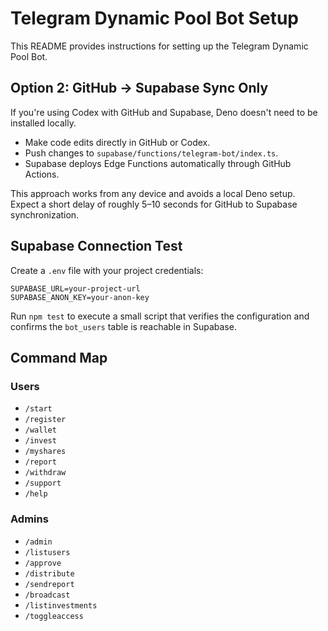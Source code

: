 # Telegram Dynamic Pool Bot Setup

This README provides instructions for setting up the Telegram Dynamic Pool Bot.

## Option 2: GitHub → Supabase Sync Only

If you're using Codex with GitHub and Supabase, Deno doesn't need to be installed locally.

- Make code edits directly in GitHub or Codex.
- Push changes to `supabase/functions/telegram-bot/index.ts`.
- Supabase deploys Edge Functions automatically through GitHub Actions.

This approach works from any device and avoids a local Deno setup. Expect a short delay of roughly 5–10 seconds for GitHub to Supabase synchronization.

## Supabase Connection Test

Create a `.env` file with your project credentials:

```
SUPABASE_URL=your-project-url
SUPABASE_ANON_KEY=your-anon-key
```

Run `npm test` to execute a small script that verifies the configuration and confirms the `bot_users` table is reachable in Supabase.

## Command Map

### Users
- `/start`
- `/register`
- `/wallet`
- `/invest`
- `/myshares`
- `/report`
- `/withdraw`
- `/support`
- `/help`

### Admins
- `/admin`
- `/listusers`
- `/approve`
- `/distribute`
- `/sendreport`
- `/broadcast`
- `/listinvestments`
- `/toggleaccess`


